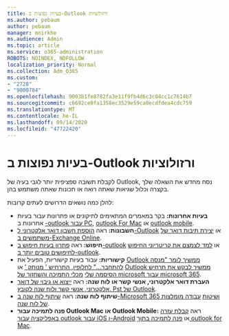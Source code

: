 ```yaml
---
title: בעיות נפוצות ב-Outlook ורזולוציות
ms.author: pebaum
author: pebaum
manager: mnirkhe
ms.audience: Admin
ms.topic: article
ms.service: o365-administration
ROBOTS: NOINDEX, NOFOLLOW
localization_priority: Normal
ms.collection: Adm_O365
ms.custom:
- "2728"
- "9000784"
ms.openlocfilehash: 9003b1fe8782fa3e11f9fb4d6c3c04cc1c7614b7
ms.sourcegitcommit: c6692ce0fa1358ec3529e59ca0ecdfdea4cdc759
ms.translationtype: MT
ms.contentlocale: he-IL
ms.lasthandoff: 09/14/2020
ms.locfileid: "47722420"
---
```

# <a name="outlook-common-issues-and-resolutions"></a>בעיות נפוצות ב-Outlook ורזולוציות

לקבלת תשובה ספציפית יותר לגבי בעיה של Outlook, נסח מחדש את השאלה שלך בקצרה וכלול שגיאות שאתה רואה או תכונות שאתה משתמש בהן.

להלן כמה נושאים הדרושים לעתים קרובות:

- **בעיות אחרונות:**  בקר במאמרים המתאימים לתיקונים או פתרונות עבור בעיות אחרונות ב  [-outlook עבור PC](https://support.office.com/article/ecf61305-f84f-4e13-bb73-95a214ac1230),  [outlook For Mac](https://support.office.com/article/54afa5e3-db38-422a-9d94-3b55330ded8e)  או  [outlook mobile](https://support.office.com/article/a264ef01-9c88-48fb-9285-7017e4f31f02).
- **חשבונות:**  ראה  [הוספת חשבון דואר אלקטרוני ל-Outlook](https://support.office.com/article/6e27792a-9267-4aa4-8bb6-c84ef146101b)  או  [יצירת תיבות דואר של משתמשים ב-Exchange Online](https://docs.microsoft.com/Exchange/recipients-in-exchange-online/create-user-mailboxes).
- **חיפוש:**  ראה  [פתרון בעיות חיפוש ב-outlook](https://support.office.com/article/2556b11f-f4d8-46be-b0a7-de33a3f4f066)  או  [למד לצמצם את קריטריוני החיפוש לחיפושים טובים יותר ב-outlook](https://support.office.com/article/D824D1E9-A255-4C8A-8553-276FB895A8DA).
- **קישוריות:**  עבור בעיות קישוריות, הפעיל את  [Outlook ממשיך לומר "מנסה להתחבר..." לחלופין, התרחיש ' מנותק '](https://aka.ms/SaRA-OutlookDisconnect)  או  [Outlook ממשיך לבקש את תרחיש הסיסמה שלי](https://aka.ms/SaRA-OutlookPwdPrompt)  [מכלי התמיכה והשחזור של microsoft עבור microsoft 365](https://diagnostics.outlook.com/#/).
- **העברת דואר אלקטרוני, אנשי קשר או לוח שנה:**  ראה  [ייצוא או גיבוי של דואר אלקטרוני, אנשי קשר ולוח שנה לקובץ. Pst של Outlook](https://support.office.com/article/14252b52-3075-4e9b-be4e-ff9ef1068f91).
- **שיתוף לוח שנה:**  ראה  [שיתוף לוח שנה ב-Microsoft 365 ושיטות](https://support.office.com/article/b576ecc3-0945-4d75-85f1-5efafb8a37b4)  [עבודה מומלצות של לוח שנה](https://support.office.com/article/D93F72D3-2361-4E0D-8D6A-5C4939C17F39).
- **פנה לתמיכה עבור Outlook Mac או Outlook Mobile:**  ראה  [קבלת עזרה באפליקציה עבור outlook עבור iOS ו-Android](https://support.office.com/article/218a22d1-9fa5-4889-b689-de1c63493243)  או  [פנה לתמיכה בתוך outlook for Mac](https://support.office.com/article/d0410177-8e65-4487-93f7-206a3a3d71a8).
